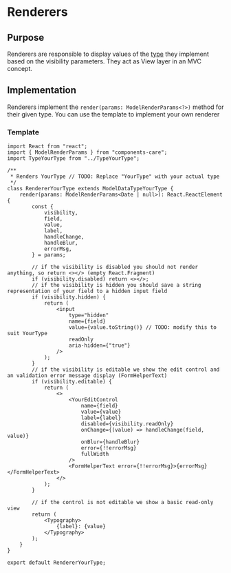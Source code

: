 # Renderers

## Purpose

Renderers are responsible to display values of the [type](../README.md) they implement based on the visibility parameters.
They act as View layer in an MVC concept.

## Implementation

Renderers implement the `render(params: ModelRenderParams<?>)` method for their given type. You can use the template to implement your own renderer

### Template

```tsx
import React from "react";
import { ModelRenderParams } from "components-care";
import TypeYourType from "../TypeYourType";

/**
 * Renders YourType // TODO: Replace "YourType" with your actual type
 */
class RendererYourType extends ModelDataTypeYourType {
	render(params: ModelRenderParams<Date | null>): React.ReactElement {
		const {
			visibility,
			field,
			value,
			label,
			handleChange,
			handleBlur,
			errorMsg,
		} = params;

		// if the visibility is disabled you should not render anything, so return <></> (empty React.Fragment)
		if (visibility.disabled) return <></>;
		// if the visibility is hidden you should save a string representation of your field to a hidden input field
		if (visibility.hidden) {
			return (
				<input
					type="hidden"
					name={field}
					value={value.toString()} // TODO: modify this to suit YourType
					readOnly
					aria-hidden={"true"}
				/>
			);
		}
		// if the visibility is editable we show the edit control and an validation error message display (FormHelperText)
		if (visibility.editable) {
			return (
				<>
					<YourEditControl
						name={field}
						value={value}
						label={label}
						disabled={visibility.readOnly}
						onChange={(value) => handleChange(field, value)}
						onBlur={handleBlur}
						error={!!errorMsg}
						fullWidth
					/>
					<FormHelperText error={!!errorMsg}>{errorMsg}</FormHelperText>
				</>
			);
		}

		// if the control is not editable we show a basic read-only view
		return (
			<Typography>
				{label}: {value}
			</Typography>
		);
	}
}

export default RendererYourType;
```
